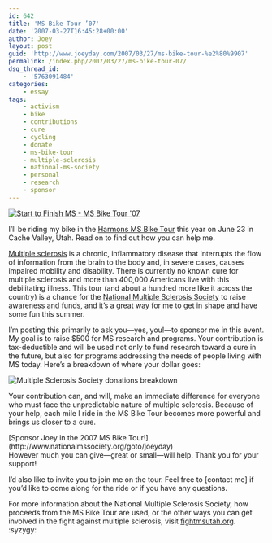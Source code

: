 ```yaml
---
id: 642
title: 'MS Bike Tour ’07'
date: '2007-03-27T16:45:28+00:00'
author: Joey
layout: post
guid: 'http://www.joeyday.com/2007/03/27/ms-bike-tour-%e2%80%9907'
permalink: /index.php/2007/03/27/ms-bike-tour-07/
dsq_thread_id:
    - '5763091484'
categories:
    - essay
tags:
    - activism
    - bike
    - contributions
    - cure
    - cycling
    - donate
    - ms-bike-tour
    - multiple-sclerosis
    - national-ms-society
    - personal
    - research
    - sponsor
---
```


[![Start to Finish MS - MS Bike Tour '07](/wp-content/uploads/2007/03/starttofinishms.gif)](http://main.nationalmssociety.org/site/PageServer?pagename=BIKE_UTU_homepage)

I’ll be riding my bike in the [Harmons MS Bike Tour](http://main.nationalmssociety.org/site/PageServer?pagename=BIKE_UTU_homepage) this year on June 23 in Cache Valley, Utah. Read on to find out how you can help me.

[Multiple sclerosis](http://en.wikipedia.org/wiki/Multiple_sclerosis) is a chronic, inflammatory disease that interrupts the flow of information from the brain to the body and, in severe cases, causes impaired mobility and disability. There is currently no known cure for multiple sclerosis and more than 400,000 Americans live with this debilitating illness. This tour (and about a hundred more like it across the country) is a chance for the [National Multiple Sclerosis Society](http://www.nationalmssociety.org/) to raise awareness and funds, and it’s a great way for me to get in shape and have some fun this summer.

I’m posting this primarily to ask you—yes, you!—to sponsor me in this event. My goal is to raise $500 for MS research and programs. Your contribution is tax-deductible and will be used not only to fund research toward a cure in the future, but also for programs addressing the needs of people living with MS today. Here’s a breakdown of where your dollar goes:

![Multiple Sclerosis Society donations breakdown](/wp-content/uploads/2007/03/ms-donations-breakdown1.jpg)

Your contribution can, and will, make an immediate difference for everyone who must face the unpredictable nature of multiple sclerosis. Because of your help, each mile I ride in the MS Bike Tour becomes more powerful and brings us closer to a cure.

<div class="donate">[Sponsor Joey in the 2007 MS Bike Tour!](http://www.nationalmssociety.org/goto/joeyday)

</div>However much you can give—great or small—will help. Thank you for your support!

I’d also like to invite you to join me on the tour. Feel free to \[contact me\] if you’d like to come along for the ride or if you have any questions.

For more information about the National Multiple Sclerosis Society, how proceeds from the MS Bike Tour are used, or the other ways you can get involved in the fight against multiple sclerosis, visit [fightmsutah.org](http://www.fightmsutah.org). :syzygy: